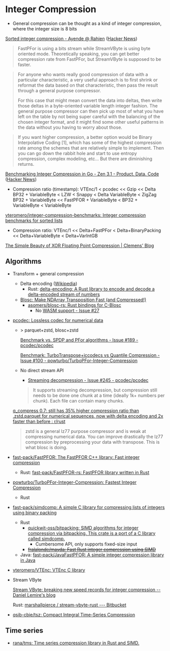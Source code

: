 # Integer Compression
- General compression can be thought as a kind of integer compression, where the integer size is 8 bits

[Sorted integer compression - Ayende @ Rahien](https://ayende.com/blog/193955-A/sorted-integer-compression) ([Hacker News](https://news.ycombinator.com/item?id=27549075))
> FastPFor is using a bits stream while StreamVByte is using byte oriented mode. Theoretically speaking, you can get better compression rate from FastPFor, but StreamVByte is supposed to be faster.

> For anyone who wants really good compression of data with a particular characteristic, a very useful approach is to first shrink or reformat the data based on that characteristic, then pass the result through a general purpose compressor.
>
> For this case that might mean convert the data into deltas, then write those deltas in a byte-oriented variable length integer fashion. The general purpose compressor can then pick up most of what you have left on the table by not being super careful with the balancing of the chosen integer format, and it might find some other useful patterns in the data without you having to worry about those.

> If you want higher compression, a better option would be Binary Interpolative Coding [1], which has some of the highest compression rate among the schemes that are relatively simple to implement. Then you can go down the rabbit hole and start to use entropy compression, complex modeling, etc... But there are diminishing returns.

[Benchmarking Integer Compression in Go - Zen 3.1 - Product. Data. Code](https://zhen.org/blog/benchmarking-integer-compression-in-go/) ([Hacker News](https://news.ycombinator.com/item?id=6537688))
- Compression ratio (timestamp): VTEnc/1 < pcodec << Gzip << Delta BP32 + VariableByte < LZW < Snappy < Delta VariableByte < ZigZag BP32 + VariableByte << FastPFOR + VariableByte < BP32 + VariableByte < VariableByte

[vteromero/integer-compression-benchmarks: Integer compression benchmarks for sorted lists](https://github.com/vteromero/integer-compression-benchmarks)
- Compression ratio: VTEnc/1 << Delta+FastPFor < Delta+BinaryPacking << Delta+VariableByte < Delta+VarIntGB

[The Simple Beauty of XOR Floating Point Compression | Clemens' Blog](https://clemenswinter.com/2024/04/07/the-simple-beauty-of-xor-floating-point-compression/)

## Algorithms
- Transform + general compression
  - Delta encoding ([Wikipedia](https://en.wikipedia.org/wiki/Delta_encoding))
    - Rust: [delta-encoding: A Rust library to encode and decode a delta-encoded stream of numbers](https://github.com/nyurik/delta-encoding)
  - [Blosc: Make NDArray Transposition Fast (and Compressed!)](https://www.blosc.org/)
    - [asomers/blosc-rs: Rust bindings for C-Blosc](https://github.com/asomers/blosc-rs)
      - No [WASM support - Issue #27](https://github.com/asomers/blosc-rs/issues/27)

- [pcodec: Lossless codec for numerical data](https://github.com/pcodec/pcodec)
  - \> parquet+zstd, blosc+zstd

      [Benchmark vs. SPDP and PFor algorithms - Issue #189 - pcodec/pcodec](https://github.com/pcodec/pcodec/issues/189)

    [Benchmark: TurboTranspose+iccodecs vs Quantile Compression - Issue #100 - powturbo/TurboPFor-Integer-Compression](https://github.com/powturbo/TurboPFor-Integer-Compression/issues/100)
  - No direct stream API
    - [Streaming decompression - Issue #245 - pcodec/pcodec](https://github.com/pcodec/pcodec/issues/245)

    > It supports streaming decompression, but compression still needs to be done one chunk at a time (ideally 1k+ numbers per chunk). Each file can contain many chunks.

  [q\_compress 0.7: still has 35% higher compression ratio than .zstd.parquet for numerical sequences, now with delta encoding and 2x faster than before : r/rust](https://www.reddit.com/r/rust/comments/surtee/q_compress_07_still_has_35_higher_compression/)
  > zstd is a general lz77 purpose compressor and is weak at compressing numerical data. You can improve drastically the lz77 compression by preprocessing your data with transpose. This is what blosc is doing.

- [fast-pack/FastPFOR: The FastPFOR C++ library: Fast integer compression](https://github.com/fast-pack/FastPFor)
  - Rust: [fast-pack/FastPFOR-rs: FastPFOR library written in Rust](https://github.com/fast-pack/FastPFOR-rs)
- [powturbo/TurboPFor-Integer-Compression: Fastest Integer Compression](https://github.com/powturbo/TurboPFor-Integer-Compression)
  - Rust
- [fast-pack/simdcomp: A simple C library for compressing lists of integers using binary packing](https://github.com/fast-pack/simdcomp)
  - Rust
    - [quickwit-oss/bitpacking: SIMD algorithms for integer compression via bitpacking. This crate is a port of a C library called simdcomp.](https://github.com/quickwit-oss/bitpacking)
      - Cumbersome API, only supports fixed-size input
    - ~~[fralalonde/mayda: Fast Rust integer compression using SIMD](https://github.com/fralalonde/mayda)~~
  - Java: [fast-pack/JavaFastPFOR: A simple integer compression library in Java](https://github.com/fast-pack/JavaFastPFOR)
- [vteromero/VTEnc: VTEnc C library](https://github.com/vteromero/VTEnc)
- Stream VByte

  [Stream VByte: breaking new speed records for integer compression -- Daniel Lemire's blog](https://lemire.me/blog/2017/09/27/stream-vbyte-breaking-new-speed-records-for-integer-compression/)

  Rust: [marshallpierce / stream-vbyte-rust --- Bitbucket](https://bitbucket.org/marshallpierce/stream-vbyte-rust/src/master/)
- [qsib-cbie/tsz: Compact Integral Time-Series Compression](https://github.com/qsib-cbie/tsz)

## Time series
- [rana/tms: Time series compression library in Rust and SIMD.](https://github.com/rana/tms)
